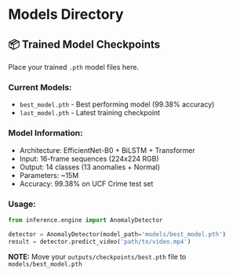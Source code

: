 # Models Directory

## 📦 Trained Model Checkpoints

Place your trained `.pth` model files here.

### Current Models:

- `best_model.pth` - Best performing model (99.38% accuracy)
- `last_model.pth` - Latest training checkpoint

### Model Information:

- Architecture: EfficientNet-B0 + BiLSTM + Transformer
- Input: 16-frame sequences (224x224 RGB)
- Output: 14 classes (13 anomalies + Normal)
- Parameters: ~15M
- Accuracy: 99.38% on UCF Crime test set

### Usage:

```python
from inference.engine import AnomalyDetector

detector = AnomalyDetector(model_path='models/best_model.pth')
result = detector.predict_video('path/to/video.mp4')
```

**NOTE:** Move your `outputs/checkpoints/best.pth` file to `models/best_model.pth`
